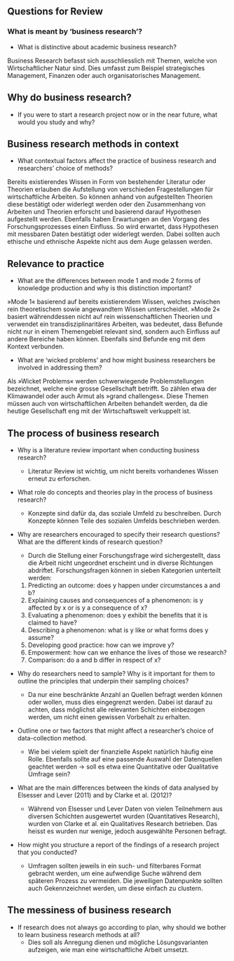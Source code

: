 ## Questions for Review

### What is meant by ‘business research’?

- What is distinctive about academic business research?

Business Research befasst sich ausschliesslich mit Themen, welche von Wirtschaftlicher Natur sind. Dies umfasst zum Beispiel strategisches Management, Finanzen oder auch organisatorisches Management.

## Why do business research?

- If you were to start a research project now or in the near future, what would you study and why?  

## Business research methods in context

- What contextual factors affect the practice of business research and researchers’ choice of methods?

Bereits existierendes Wissen in Form von bestehender Literatur oder Theorien erlauben die Aufstellung von verschieden Fragestellungen für wirtschaftliche Arbeiten. So können anhand von aufgestellten Theorien diese bestätigt oder widerlegt werden oder den Zusammenhang von Arbeiten und Theorien erforscht und basierend darauf Hypothesen aufgestellt werden.
Ebenfalls haben Erwartungen an den Vorgang des Forschungsprozesses einen Einfluss. So wird erwartet, dass Hypothesen mit messbaren Daten bestätigt oder widerlegt werden. Dabei sollten auch ethische und ethnische Aspekte nicht aus dem Auge gelassen werden.

## Relevance to practice

- What are the differences between mode 1 and mode 2 forms of knowledge production and why is this distinction important?

»Mode 1« basierend auf bereits existierendem Wissen, welches zwischen rein theoretischem sowie angewandtem Wissen unterscheidet. »Mode 2« basiert währenddessen nicht auf rein wissenschaftlichen Theorien und verwendet ein transdisziplinaritäres Arbeiten, was bedeutet, dass Befunde nicht nur in einem Themengebiet relevant sind, sondern auch Einfluss auf andere Bereiche haben können. Ebenfalls sind Befunde eng mit dem Kontext verbunden.

- What are ‘wicked problems’ and how might business researchers be involved in addressing them?  

Als »Wicket Problems« werden schwerwiegende Problemstellungen bezeichnet, welche eine grosse Gesellschaft betrifft. So zählen etwa der Klimawandel oder auch Armut als »grand challenges«. Diese Themen müssen auch von wirtschaftlichen Arbeiten behandelt werden, da die heutige Gesellschaft eng mit der Wirtschaftswelt verkuppelt ist.

## The process of business research

- Why is a literature review important when conducting business research?
	- Literatur Review ist wichtig, um nicht bereits vorhandenes Wissen erneut zu erforschen.

- What role do concepts and theories play in the process of business research?
	- Konzepte sind dafür da, das soziale Umfeld zu beschreiben. Durch Konzepte können Teile des sozialen Umfelds beschrieben werden. 

- Why are researchers encouraged to specify their research questions? What are the different kinds of research question?
	- Durch die Stellung einer Forschungsfrage wird sichergestellt, dass die Arbeit nicht ungeordnet erscheint und in diverse Richtungen abdriftet. Forschungsfragen können in sieben Kategorien unterteilt werden:

	1. Predicting an outcome: does y happen under circumstances a and b?  
	2. Explaining causes and consequences of a phenomenon: is y affected by x or is y a consequence of x?  
	3. Evaluating a phenomenon: does y exhibit the benefits that it is claimed to have?  
	4. Describing a phenomenon: what is y like or what forms does y assume?  
	5. Developing good practice: how can we improve y?  
	6. Empowerment: how can we enhance the lives of those we research?
	7. Comparison: do a and b differ in respect of x?

- Why do researchers need to sample? Why is it important for them to outline the principles that underpin their sampling choices?
	- Da nur eine beschränkte Anzahl an Quellen befragt werden können oder wollen, muss dies eingegrenzt werden. Dabei ist darauf zu achten, dass möglichst alle relevanten Schichten einbezogen werden, um nicht einen gewissen Vorbehalt zu erhalten.

- Outline one or two factors that might affect a researcher’s choice of data-collection method.
	- Wie bei vielem spielt der finanzielle Aspekt natürlich häufig eine Rolle. Ebenfalls sollte auf eine passende Auswahl der Datenquellen geachtet werden -> soll es etwa eine Quantitative oder Qualitative Umfrage sein? 

- What are the main differences between the kinds of data analysed by Elsesser and Lever (2011) and by Clarke et al. (2012)?
	- Während von Elsesser und Lever Daten von vielen Teilnehmern aus diversen Schichten ausgewertet wurden (Quantitatives Research), wurden von Clarke et al. ein Qualitatives Research betrieben. Das heisst es wurden nur wenige, jedoch ausgewählte Personen befragt.

- How might you structure a report of the findings of a research project that you conducted?
	- Umfragen sollten jeweils in ein such- und filterbares Format gebracht werden, um eine aufwendige Suche während dem späteren Prozess zu vermeiden. Die jeweiligen Datenpunkte sollten auch Gekennzeichnet werden, um diese einfach zu clustern.

## The messiness of business research
- If research does not always go according to plan, why should we bother to learn business research methods at all?
	- Dies soll als Anregung dienen und mögliche Lösungsvarianten aufzeigen, wie man eine wirtschaftliche Arbeit umsetzt.